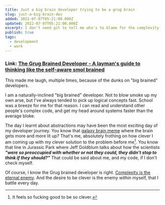 ```yaml
---
title: Just a big brain developer trying to be a grug brain
slug: just-a-big-brain-dev
added: 2022-07-07T05:21:00.000Z
updated: 2022-07-07T05:21:00.000Z
excerpt: I don't need git to tell me who's to blame for the complexity here.
publish: true
tags:
  - development
  - work
---
```

### Link: [The Grug Brained Developer - A layman's guide to thinking like the self-aware smol brained](https://grugbrain.dev/)

This made me laugh, multiple times, because of the dunks on "big brained" developers.

I am a naturally-inclined "big brained" developer. Not to blow smoke up my own arse, but I've always tended to pick up logical concepts fast. School was a breeze for me for that reason. I can read and understand other people's complex code, and get my head around systems faster than the average bloke.

The day I learnt about abstractions may have been the most exciting day of my developer journey. You know that [galaxy brain meme](https://knowyourmeme.com/memes/galaxy-brain) where the brain gets more and more lit up? That's me, absolutely frothing on how clever I am coming up with my clever solution to the problem before me[^1]. You know that line in Jurassic Park where Jeff Goldblum talks about how the scientists **_"were so preoccupied with whether or not they could, they didn’t stop to think if they should?"_** That could be said about me, and my code, if I don't check myself.

Of course, I know the Grug brained developer is right. [Complexity is the eternal enemy](https://grugbrain.dev/#grug-on-complexity). And the desire to be clever is the enemy within myself, that I battle every day.

[^1]: It feels so fucking good to be so clever.
